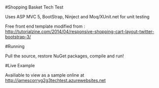 #Shopping Basket Tech Test

Uses ASP MVC 5, BootStrap, Ninject and Moq/XUnit.net for unit testing

Free front end template modified from : http://tutorialzine.com/2014/04/responsive-shopping-cart-layout-twitter-bootstrap-3/

#Running

Pull the source, restore NuGet packages, compile and run!

#Live Example

Availiable to view as a sample online at http://jamescorryg2g3techtest.azurewebsites.net
